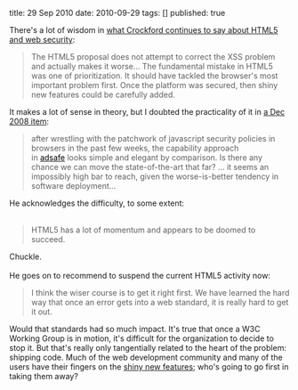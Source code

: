 title: 29 Sep 2010
date: 2010-09-29
tags: []
published: true

There's a lot of wisdom in <a href="http://security.sys-con.com/node/1544072">what Crockford continues to say about HTML5 and web security</a>:<br />
<blockquote>The HTML5 proposal does not attempt to correct the XSS problem and actually makes it worse...&nbsp;The fundamental mistake in HTML5 was one of prioritization. It should  have tackled the browser's most important problem first. Once the  platform was secured, then shiny new features could be carefully added.</blockquote>It makes a lot of sense in theory, but I doubted the practicality of it in&nbsp;<a href="http://www.w3.org/QA/2008/12/web_applications_security_requ.html">a Dec 2008 item</a>:<br />
<blockquote>after wrestling with the patchwork of javascript security policies in browsers in the past few weeks, the capability approach in&nbsp;<a href="http://blog.360.yahoo.com/blog-TBPekxc1dLNy5DOloPfzVvFIVOWMB0li?p=706"><span class="Apple-style-span" style="color: black;">adsafe</span></a>&nbsp;looks simple and elegant by comparison. Is there any chance we can move the state-of-the-art that far? ... it seems an impossibly high bar to reach, given the worse-is-better tendency in software deployment...</blockquote>He acknowledges the difficulty, to some extent:<br />
<br />
<blockquote>HTML5 has a lot of momentum and appears to be doomed to succeed.</blockquote><div>Chuckle.</div><div><br />
</div><div>He goes on to recommend to suspend the current HTML5 activity now:</div><blockquote>I think the wiser course is to get it right first. We have learned the hard way that once an error gets into a web standard, it is really hard to get it out.</blockquote><div>Would that standards had so much impact. It's true that once a W3C Working Group is in motion, it's difficult for the organization to decide to stop it. But that's really only tangentially related to the heart of the problem: shipping code. Much of the web development community and many of the users have their fingers on the <a href="http://js1k.com/home">shiny new features</a>; who's going to go first in taking them away?</div><div class="blogger-post-footer"><img width='1' height='1' src='https://blogger.googleusercontent.com/tracker/1117883616379032462-4859168485248288159?l=www.madmode.com' alt='' /></div>